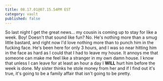 ```yaml
---
title: 08.17.01@07.15.54PM EST
category: vault
published: false
---
```


So last night I get the great news... my cousin is coming up to stay for like
a week. Boy! Doesn't that sound like fun? No. He's nothing more than a smug
little bastard, and right now I'd love nothing more than to punch him in the
fucking face. He's been here for only 3 hours, and I was so near hitting him
in the face as hard as I could that I had to leave my house. It annoys me that
someone can make me feel like a stranger in my own damn house. I know that
unless I can leave for at least an hour a day I **WILL** hurt him before the
week is done. My sister thinks he stole money from her and if I find out it's
true, it's going to be a family affair that isn't going to be pretty.
